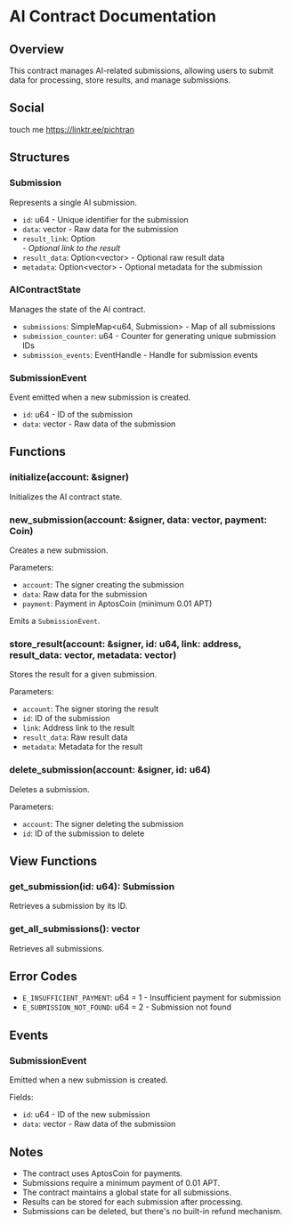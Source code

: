 # AI Contract Documentation

## Overview
This contract manages AI-related submissions, allowing users to submit data for processing, store results, and manage submissions.

## Social
touch me https://linktr.ee/pichtran

## Structures

### Submission
Represents a single AI submission.

- `id`: u64 - Unique identifier for the submission
- `data`: vector<u8> - Raw data for the submission
- `result_link`: Option<address> - Optional link to the result
- `result_data`: Option<vector<u8>> - Optional raw result data
- `metadata`: Option<vector<u8>> - Optional metadata for the submission

### AIContractState
Manages the state of the AI contract.

- `submissions`: SimpleMap<u64, Submission> - Map of all submissions
- `submission_counter`: u64 - Counter for generating unique submission IDs
- `submission_events`: EventHandle<SubmissionEvent> - Handle for submission events

### SubmissionEvent
Event emitted when a new submission is created.

- `id`: u64 - ID of the submission
- `data`: vector<u8> - Raw data of the submission

## Functions

### initialize(account: &signer)
Initializes the AI contract state.

### new_submission(account: &signer, data: vector<u8>, payment: Coin<AptosCoin>)
Creates a new submission.

Parameters:
- `account`: The signer creating the submission
- `data`: Raw data for the submission
- `payment`: Payment in AptosCoin (minimum 0.01 APT)

Emits a `SubmissionEvent`.

### store_result(account: &signer, id: u64, link: address, result_data: vector<u8>, metadata: vector<u8>)
Stores the result for a given submission.

Parameters:
- `account`: The signer storing the result
- `id`: ID of the submission
- `link`: Address link to the result
- `result_data`: Raw result data
- `metadata`: Metadata for the result

### delete_submission(account: &signer, id: u64)
Deletes a submission.

Parameters:
- `account`: The signer deleting the submission
- `id`: ID of the submission to delete

## View Functions

### get_submission(id: u64): Submission
Retrieves a submission by its ID.

### get_all_submissions(): vector<Submission>
Retrieves all submissions.

## Error Codes

- `E_INSUFFICIENT_PAYMENT`: u64 = 1 - Insufficient payment for submission
- `E_SUBMISSION_NOT_FOUND`: u64 = 2 - Submission not found

## Events

### SubmissionEvent
Emitted when a new submission is created.

Fields:
- `id`: u64 - ID of the new submission
- `data`: vector<u8> - Raw data of the submission

## Notes
- The contract uses AptosCoin for payments.
- Submissions require a minimum payment of 0.01 APT.
- The contract maintains a global state for all submissions.
- Results can be stored for each submission after processing.
- Submissions can be deleted, but there's no built-in refund mechanism.

